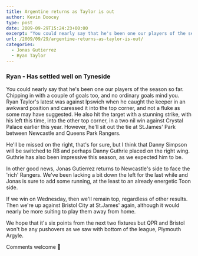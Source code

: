 ```yaml
---
title: Argentine returns as Taylor is out
author: Kevin Doocey
type: post
date: 2009-09-29T15:24:23+00:00
excerpt: "You could nearly say that he's been one our players of the season so far. Chipping in with a.."
url: /2009/09/29/argentine-returns-as-taylor-is-out/
categories:
  - Jonas Gutierrez
  - Ryan Taylor
---
```


### Ryan - Has settled well on Tyneside

You could nearly say that he's been one our players of the season so far. Chipping in with a couple of goals too, and no ordinary goals mind you. Ryan Taylor's latest was against Ipswich when he caught the keeper in an awkward position and caressed it into the top corner, and not a fluke as some may have suggested. He also hit the target with a stunning strike, with his left this time, into the other top corner, in a two nil win against Crystal Palace earlier this year. However, he'll sit out the tie at St.James' Park between Newcastle and Queens Park Rangers.

He'll be missed on the right, that's for sure, but I think that Danny Simpson will be switched to RB and perhaps Danny Guthrie placed on the right wing. Guthrie has also been impressive this season, as we expected him to be.

In other good news, Jonas Gutierrez returns to Newcastle's side to face the 'rich' Rangers. We've been lacking a bit down the left for the last while and Jonas is sure to add some running, at the least to an already energetic Toon side.

If we win on Wednesday, then we'll remain top, regardless of other results. Then we're up against Bristol City at St.James' again, although it would nearly be more suiting to play them away from home.

We hope that it's six points from the next two fixtures but QPR and Bristol won't be any pushovers as we saw with bottom of the league, Plymouth Argyle.

Comments welcome 🙂
